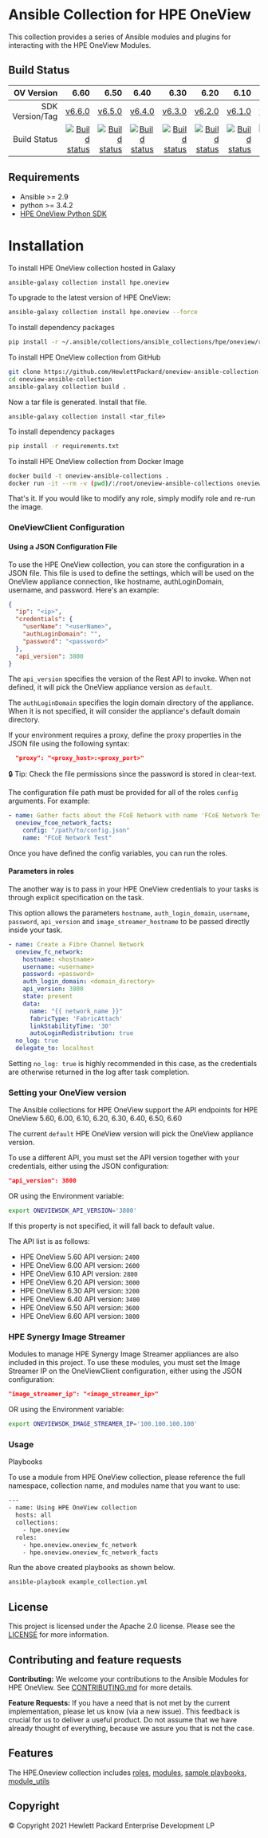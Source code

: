 # Ansible Collection for HPE OneView

This collection provides a series of Ansible modules and plugins for interacting with the HPE OneView Modules.

## Build Status 

OV Version | 6.60 | 6.50 | 6.40 | 6.30 | 6.20 | 6.10 | 6.00 | 5.60 | 
| -------------:| -------------:| -------------:|:-------------:| -------------:| -------------:| -------------:| -------------:| -------------:|
SDK Version/Tag | [v6.6.0](https://github.com/HewlettPackard/oneview-ansible-collection/releases/tag/v6.6.0)| [v6.5.0](https://github.com/HewlettPackard/oneview-ansible-collection/releases/tag/v6.5.0)| [v6.4.0](https://github.com/HewlettPackard/oneview-ansible-collection/releases/tag/v6.4.0) | [v6.3.0](https://github.com/HewlettPackard/oneview-ansible-collection/releases/tag/v6.3.0) | [v6.2.0](https://github.com/HewlettPackard/oneview-ansible-collection/releases/tag/v6.2.0) | [v6.1.0](https://github.com/HewlettPackard/oneview-ansible-collection/releases/tag/v6.1.0) | [v6.0.0](https://github.com/HewlettPackard/oneview-ansible-collection/releases/tag/v6.0.0) | [v1.2.1](https://github.com/HewlettPackard/oneview-ansible-collection/releases/tag/v1.2.1) |
Build Status | [![Build status](https://github.com/HewlettPackard/oneview-ansible-collection/actions/workflows/.ansible-test.yml/badge.svg)](https://github.com/HewlettPackard/oneview-ansible-collection/actions/runs/2021346524)| [![Build status](https://github.com/HewlettPackard/oneview-ansible-collection/actions/workflows/.ansible-test.yml/badge.svg)](https://github.com/HewlettPackard/oneview-ansible-collection/actions/runs/1666302716)| [![Build status](https://github.com/HewlettPackard/oneview-ansible-collection/actions/workflows/.ansible-test.yml/badge.svg)](https://github.com/HewlettPackard/oneview-ansible-collection/actions/runs/1474959987)| [![Build status](https://github.com/HewlettPackard/oneview-ansible-collection/actions/workflows/.ansible-test.yml/badge.svg)](https://github.com/HewlettPackard/oneview-ansible-collection/actions/runs/1208451472)| [![Build status](https://github.com/HewlettPackard/oneview-ansible-collection/actions/workflows/.ansible-test.yml/badge.svg)](https://github.com/HewlettPackard/oneview-ansible-collection/actions/runs/1025475033)| [![Build status](https://github.com/HewlettPackard/oneview-ansible-collection/actions/workflows/.ansible-test.yml/badge.svg)](https://github.com/HewlettPackard/oneview-ansible-collection/actions/runs/728874027)| [![Build status](https://github.com/HewlettPackard/oneview-ansible-collection/actions/workflows/.ansible-test.yml/badge.svg)](https://github.com/HewlettPackard/oneview-ansible-collection/actions/runs/632343827)| [![Build status](https://github.com/HewlettPackard/oneview-ansible-collection/actions/workflows/.ansible-test.yml/badge.svg)](https://github.com/HewlettPackard/oneview-ansible-collection/actions/workflows/.ansible-test.yml)|


## Requirements

 - Ansible >= 2.9
 - python >= 3.4.2
 - [HPE OneView Python SDK](https://pypi.org/project/hpeOneView/)

# Installation
To install HPE OneView collection hosted in Galaxy

```bash
ansible-galaxy collection install hpe.oneview
```

To upgrade to the latest version of HPE OneView:

```bash
ansible-galaxy collection install hpe.oneview --force
```

To install dependency packages

```bash
pip install -r ~/.ansible/collections/ansible_collections/hpe/oneview/requirements.txt
```

To install HPE OneView collection from GitHub
```bash
git clone https://github.com/HewlettPackard/oneview-ansible-collection.git
cd oneview-ansible-collection
ansible-galaxy collection build .
```
Now a tar file is generated. Install that file.
```
ansible-galaxy collection install <tar_file>
```

To install dependency packages
    
```bash
pip install -r requirements.txt
```
To install HPE OneView collection from Docker Image

```bash
docker build -t oneview-ansible-collections .
docker run -it --rm -v (pwd)/:/root/oneview-ansible-collections oneview-ansible-collections
```
That's it. If you would like to modify any role, simply modify role and re-run the image.

###  OneViewClient Configuration

#### Using a JSON Configuration File

To use the HPE OneView collection, you can store the configuration in a JSON file. This file is used to define the
settings, which will be used on the OneView appliance connection, like hostname, authLoginDomain, username, and password. Here's an
example:

```json
{
  "ip": "<ip>",
  "credentials": {
    "userName": "<userName>",
    "authLoginDomain": "",
    "password": "<password>"
  },
  "api_version": 3800
}
```

The `api_version` specifies the version of the Rest API to invoke. When not defined, it will pick 
the OneView appliance version as `default`.

The `authLoginDomain` specifies the login domain directory of the appliance. When it is not specified, 
it will consider the appliance's default domain directory.

If your environment requires a proxy, define the proxy properties in the JSON file using the following syntax:

```json
  "proxy": "<proxy_host>:<proxy_port>"
```

:lock: Tip: Check the file permissions since the password is stored in clear-text.

The configuration file path must be provided for all of the roles `config` arguments. For example:

```yml
- name: Gather facts about the FCoE Network with name 'FCoE Network Test'
  oneview_fcoe_network_facts:
    config: "/path/to/config.json"
    name: "FCoE Network Test"
```

Once you have defined the config variables, you can run the roles.

#### Parameters in roles

The another way is to pass in your HPE OneView credentials to your tasks is through explicit specification on the task.

This option allows the parameters `hostname`, `auth_login_domain`, `username`, `password`, `api_version` and `image_streamer_hostname` to be passed directly inside your task.

```yaml
- name: Create a Fibre Channel Network
  oneview_fc_network:
    hostname: <hostname>
    username: <username>
    password: <password>
    auth_login_domain: <domain_directory>
    api_version: 3800
    state: present
    data:
      name: "{{ network_name }}"
      fabricType: 'FabricAttach'
      linkStabilityTime: '30'
      autoLoginRedistribution: true
  no_log: true
  delegate_to: localhost
```

Setting `no_log: true` is highly recommended in this case, as the credentials are otherwise returned in the log after task completion.

### Setting your OneView version

The Ansible collections for HPE OneView support the API endpoints for HPE OneView 5.60, 6.00, 6.10, 6.20, 6.30, 6.40, 6.50, 6.60

The current `default` HPE OneView version will pick the OneView appliance version.

To use a different API, you must set the API version together with your credentials, either using the JSON configuration:

```json
"api_version": 3800
```
OR using the Environment variable:

```bash
export ONEVIEWSDK_API_VERSION='3800'
```

If this property is not specified, it will fall back to default value.

The API list is as follows:

- HPE OneView 5.60 API version: `2400`
- HPE OneView 6.00 API version: `2600`
- HPE OneView 6.10 API version: `2800`
- HPE OneView 6.20 API version: `3000`
- HPE OneView 6.30 API version: `3200`
- HPE OneView 6.40 API version: `3400`
- HPE OneView 6.50 API version: `3600`
- HPE OneView 6.60 API version: `3800`

### HPE Synergy Image Streamer

Modules to manage HPE Synergy Image Streamer appliances are also included in this project.
To use these modules, you must set the Image Streamer IP on the OneViewClient configuration,
either using the JSON configuration:

```json
"image_streamer_ip": "<image_streamer_ip>"
```

OR using the Environment variable:

```bash
export ONEVIEWSDK_IMAGE_STREAMER_IP='100.100.100.100'
```

### Usage

Playbooks

To use a module from HPE OneView collection, please reference the full namespace, collection name, and modules name that you want to use:

```bash
---
- name: Using HPE OneView collection
  hosts: all
  collections:
    - hpe.oneview
  roles:
    - hpe.oneview.oneview_fc_network
    - hpe.oneview.oneview_fc_network_facts
  ```

Run the above created playbooks as shown below.

```bash   
ansible-playbook example_collection.yml
```

## License

This project is licensed under the Apache 2.0 license. Please see the [LICENSE](LICENSE) for more information.

## Contributing and feature requests

**Contributing:** We welcome your contributions to the Ansible Modules for HPE OneView. See [CONTRIBUTING.md](CONTRIBUTING.md) for more details.

**Feature Requests:** If you have a need that is not met by the current implementation, please let us know (via a new issue).
This feedback is crucial for us to deliver a useful product. Do not assume that we have already thought of everything, because we assure you that is not the case.

## Features

The HPE.Oneview collection includes
[roles](https://github.com/HewlettPackard/oneview-ansible-collection/tree/master/roles/),
[modules](https://github.com/HewlettPackard/oneview-ansible-collection/tree/master/plugins/modules),
[sample playbooks](https://github.com/HewlettPackard/oneview-ansible-collection/tree/master/playbooks),
[module_utils](https://github.com/HewlettPackard/oneview-ansible-collection/tree/master/plugins/module_utils)


## Copyright

© Copyright 2021 Hewlett Packard Enterprise Development LP

